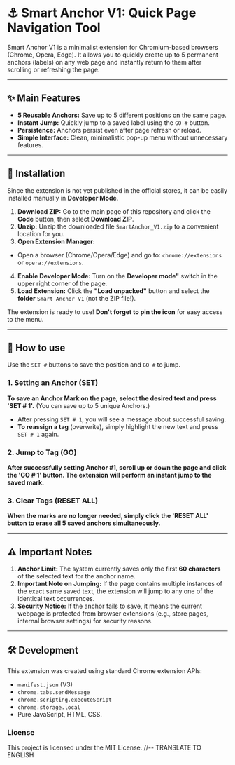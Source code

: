 # ⚓ Smart Anchor V1: Quick Page Navigation Tool



Smart Anchor V1 is a minimalist extension for Chromium-based browsers (Chrome, Opera, Edge). It allows you to quickly create up to 5 permanent anchors (labels) on any web page and instantly return to them after scrolling or refreshing the page.

---

## ✨ Main Features

* **5 Reusable Anchors:** Save up to 5 different positions on the same page.
* **Instant Jump:** Quickly jump to a saved label using the `GO #` button.
* **Persistence:** Anchors persist even after page refresh or reload.
* **Simple Interface:** Clean, minimalistic pop-up menu without unnecessary features.

---

## 🚀 Installation

Since the extension is not yet published in the official stores, it can be easily installed manually in **Developer Mode**.

1. **Download ZIP:** Go to the main page of this repository and click the **Code** button, then select **Download ZIP**.
2. **Unzip:** Unzip the downloaded file `SmartAnchor_V1.zip` to a convenient location for you.
3. **Open Extension Manager:**
* Open a browser (Chrome/Opera/Edge) and go to: `chrome://extensions` or `opera://extensions`.
4. **Enable Developer Mode:** Turn on the **Developer mode"** switch in the upper right corner of the page.
5. **Load Extension:** Click the **"Load unpacked"** button and select the **folder** `Smart Anchor V1` (not the ZIP file!).

The extension is ready to use! **Don't forget to pin the icon** for easy access to the menu.

---

## 📖 How to use

Use the `SET #` buttons to save the position and `GO #` to jump.

### 1. Setting an Anchor (SET)

**To save an Anchor Mark on the page, select the desired text and press 'SET \# 1'.** (You can save up to 5 unique Anchors.)

* After pressing `SET # 1`, you will see a message about successful saving.
* **To reassign a tag** (overwrite), simply highlight the new text and press `SET # 1` again.

### 2. Jump to Tag (GO)

**After successfully setting Anchor \#1, scroll up or down the page and click the 'GO \# 1' button. The extension will perform an instant jump to the saved mark.**

### 3. Clear Tags (RESET ALL)

**When the marks are no longer needed, simply click the 'RESET ALL' button to erase all 5 saved anchors simultaneously.**

---

## ⚠️ Important Notes

1. **Anchor Limit:** The system currently saves only the first **60 characters** of the selected text for the anchor name.
2. **Important Note on Jumping:** If the page contains multiple instances of the exact same saved text, the extension will jump to any one of the identical text occurrences.
3. **Security Notice:** If the anchor fails to save, it means the current webpage is protected from browser extensions (e.g., store pages, internal browser settings) for security reasons.

---

## 🛠️ Development

This extension was created using standard Chrome extension APIs:
* `manifest.json` (V3)
* `chrome.tabs.sendMessage`
* `chrome.scripting.executeScript`
* `chrome.storage.local`
* Pure JavaScript, HTML, CSS.

### License


This project is licensed under the MIT License. //-- TRANSLATE TO ENGLISH

